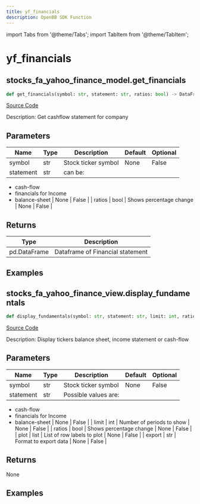 ```yaml
---
title: yf_financials
description: OpenBB SDK Function
---
```


import Tabs from '@theme/Tabs';
import TabItem from '@theme/TabItem';

# yf_financials

<Tabs>
<TabItem value="model" label="Model" default>

## stocks_fa_yahoo_finance_model.get_financials

```python title='openbb_terminal/stocks/fundamental_analysis/yahoo_finance_model.py'
def get_financials(symbol: str, statement: str, ratios: bool) -> DataFrame:
```
[Source Code](https://github.com/OpenBB-finance/OpenBBTerminal/tree/main/openbb_terminal/stocks/fundamental_analysis/yahoo_finance_model.py#L328)

Description: Get cashflow statement for company

## Parameters

| Name | Type | Description | Default | Optional |
| ---- | ---- | ----------- | ------- | -------- |
| symbol | str | Stock ticker symbol | None | False |
| statement | str | can be:

- cash-flow
- financials for Income
- balance-sheet | None | False |
| ratios | bool | Shows percentage change | None | False |

## Returns

| Type | Description |
| ---- | ----------- |
| pd.DataFrame | Dataframe of Financial statement |

## Examples



</TabItem>
<TabItem value="view" label="View">

## stocks_fa_yahoo_finance_view.display_fundamentals

```python title='openbb_terminal/stocks/fundamental_analysis/yahoo_finance_view.py'
def display_fundamentals(symbol: str, statement: str, limit: int, ratios: bool, plot: list, export: str) -> None:
```
[Source Code](https://github.com/OpenBB-finance/OpenBBTerminal/tree/main/openbb_terminal/stocks/fundamental_analysis/yahoo_finance_view.py#L383)

Description: Display tickers balance sheet, income statement or cash-flow

## Parameters

| Name | Type | Description | Default | Optional |
| ---- | ---- | ----------- | ------- | -------- |
| symbol | str | Stock ticker symbol | None | False |
| statement | str | Possible values are:

- cash-flow
- financials for Income
- balance-sheet | None | False |
| limit | int | Number of periods to show | None | False |
| ratios | bool | Shows percentage change | None | False |
| plot | list | List of row labels to plot | None | False |
| export | str | Format to export data | None | False |

## Returns

None

## Examples



</TabItem>
</Tabs>